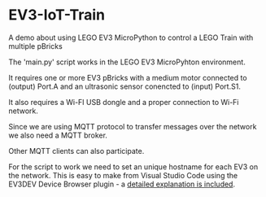 # EV3-IoT-Train
A demo about using LEGO EV3 MicroPython to control a LEGO Train with multiple pBricks

The 'main.py' script works in the LEGO EV3  MicroPyhton environment.

It requires one or more EV3 pBricks with a medium motor connected to (output) Port.A and
an ultrasonic sensor conencted to (input) Port.S1.

It also requires a Wi-FI USB dongle and a proper connection to Wi-Fi network.

Since we are using MQTT protocol to transfer messages over the network we also need a MQTT broker.

Other MQTT clients can also participate.

For the script to work we need to set an unique hostname for each EV3 on the network.
This is easy to make from Visual Studio Code using the EV3DEV Device Browser plugin -
a [detailed explanation is included](https://github.com/JorgePe/EV3-IoT-Train/blob/master/changehostname.md).
